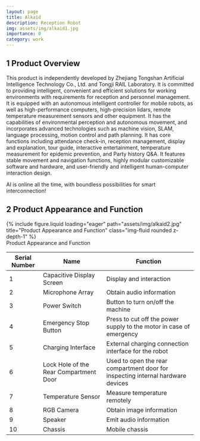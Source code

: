 ```yaml
---
layout: page
title: Alkaid
description: Reception Robot
img: assets/img/alkaid1.jpg
importance: 0
category: work
---
```


<h2>
1 Product Overview
</h2>
<!-- 本产品由浙江同善人工智能技术有限公司和同济RAIL实验室联合自主研发，致力于为有迎宾与人员管理需求的工作环境提供智能、便捷、高效的解决方案，搭载移动机器人自主智能控制器，配备高性能计算机、高精度激光雷达、远程测温传感器等设备，具备环境感知与自主移动能力，涵盖机器视觉、SLAM、语言处理、运动控制、路径规划等先进技术，拥有考勤打卡、迎宾管理、展示讲解、参观导览、互动娱乐、测温防疫、党史问答等核心功能，具有移动与导航功能稳定、可定制软硬件高度模块化、人机交互设计友好智能的特点。 -->
<p>
This product is independently developed by Zhejiang Tongshan Artificial Intelligence Technology Co., Ltd. and Tongji RAIL Laboratory. It is committed to providing intelligent, convenient and efficient solutions for working environments with requirements for reception and personnel management. It is equipped with an autonomous intelligent controller for mobile robots, as well as high-performance computers, high-precision lidars, remote temperature measurement sensors and other equipment. It has the capabilities of environmental perception and autonomous movement, and incorporates advanced technologies such as machine vision, SLAM, language processing, motion control and path planning. It has core functions including attendance check-in, reception management, display and explanation, tour guide, interactive entertainment, temperature measurement for epidemic prevention, and Party history Q&A. It features stable movement and navigation functions, highly modular customizable software and hardware, and user-friendly and intelligent human-computer interaction design.
</p>
<!-- AI全时全能在线，智慧互联无限可能！ -->
<p>
AI is online all the time, with boundless possibilities for smart interconnection!
</p>
<h2>
2 Product Appearance and Function
</h2>	
<div class="row">
    <div class="col-sm mt-3 mt-md-0">
        {% include figure.liquid loading="eager" path="assets/img/alkaid2.jpg" title="Product Appearance and Function" class="img-fluid rounded z-depth-1" %}
    </div>
</div>
<div class="caption">
    Product Appearance and Function
</div>
<table>
  <thead>
    <tr>
      <th>Serial Number</th>
      <th>Name</th>
      <th>Function</th>
    </tr>
  </thead>
  <tbody>
    <tr>
      <td>1</td>
      <td>Capacitive Display Screen</td>
      <td>Display and interaction</td>
    </tr>
    <tr>
      <td>2</td>
      <td>Microphone Array</td>
      <td>Obtain audio information</td>
    </tr>
    <tr>
      <td>3</td>
      <td>Power Switch</td>
      <td>Button to turn on/off the machine</td>
    </tr>
    <tr>
      <td>4</td>
      <td>Emergency Stop Button</td>
      <td>Press to cut off the power supply to the motor in case of emergency</td>
    </tr>
    <tr>
      <td>5</td>
      <td>Charging Interface</td>
      <td>External charging connection interface for the robot</td>
    </tr>
    <tr>
      <td>6</td>
      <td>Lock Hole of the Rear Compartment Door</td>
      <td>Used to open the rear compartment door for inspecting internal hardware devices</td>
    </tr>
    <tr>
      <td>7</td>
      <td>Temperature Sensor</td>
      <td>Measure temperature remotely</td>
    </tr>
    <tr>
      <td>8</td>
      <td>RGB Camera</td>
      <td>Obtain image information</td>
    </tr>
    <tr>
      <td>9</td>
      <td>Speaker</td>
      <td>Emit audio information</td>
    </tr>
    <tr>
      <td>10</td>
      <td>Chassis</td>
      <td>Mobile chassis</td>
    </tr>
  </tbody>
</table>
